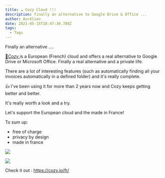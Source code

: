 ```yaml
---
title: ☁️ Cozy Cloud !!!
description: finally an alternative to Google Drive & Office ...
author: Aurélien
date: 2021-05-15T18:47:30.780Z
tags:
  - Tags
---
```

Finally an alternative ....

[🚀Cozy ](https://cozy.io/fr/)is a European (French) cloud and offers a real alternative to Google Drive or Microsoft Office. Finally a real alternative and a private life.

There are a lot of interesting features (such as automatically finding all your invoices automatically in a defined folder) and it's really complete.

👍 I've been using it for more than 2 years now and Cozy keeps getting better and better.

It's really worth a look and a try.

Let's support the European cloud and the made in France!

To sum up: 

* free of charge
* privacy by design
* made in france

![](/static/img/cozy.png)

![](/static/img/cozy2.png)

Check it out : <https://cozy.io/fr/>